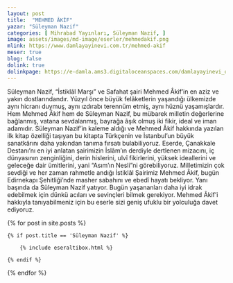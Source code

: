 ```yaml
---
layout: post
title:  "MEHMED ÂKİF"
yazar: "Süleyman Nazif"
categories: [ Mihrabad Yayınları, Süleyman Nazif, ]
image: assets/images/md-image/eserler/mehmedakif.png
mlink: https://www.damlayayinevi.com.tr/mehmed-akif
meser: true
blog: false
dolink: true
dolinkpage: https://e-damla.ams3.digitaloceanspaces.com/damlayayinevi_ornek_sayfalar/9786058301979/index.html
---
```


Süleyman Nazif, “İstiklâl Marşı” ve Safahat şairi Mehmed Âkif’in en aziz ve yakın dostlarındandır. Yüzyıl önce büyük felâketlerin yaşandığı ülkemizde aynı hicranı duymuş,
aynı ızdırabı terennüm etmiş, aynı hüznü yaşamışlardır. Hem Mehmed Âkif hem de
Süleyman Nazif, bu mübarek milletin değerlerine bağlanmış, vatana sevdalanmış, bayrağa
âşık olmuş iki fikir, ideal ve iman adamıdır. Süleyman Nazif’in kaleme aldığı ve Mehmed Âkif hakkında yazılan ilk kitap özelliği taşıyan bu kitapta Türkçenin ve İstanbul’un büyük sanatkârını daha yakından tanıma fırsatı bulabiliyoruz. Eserde, Çanakkale Destanı’nı en iyi anlatan şairimizin İslâm’ın derdiyle dertlenen mizacını, iç dünyasının zenginliğini, derin hislerini, ulvî fikirlerini, yüksek ideallerini ve geleceğe dair ümitlerini, yani “Asım’ın Nesli”ni görebiliyoruz.
Milletimizin çok sevdiği ve her zaman rahmetle andığı İstiklâl Şairimiz Mehmed Âkif, bugün Edirnekapı Şehitliği’nde masher sabahını ve ebedî hayatı bekliyor. Yanı başında da Süleyman Nazif yatıyor. Bugün yaşananları daha iyi idrak edebilmek için dünkü acıları ve sevinçleri bilmek gerekiyor. Mehmed Âkif’i hakkıyla tanıyabilmeniz için bu eserle sizi geniş ufuklu bir yolculuğa davet ediyoruz.

<div class="row">

{% for post in site.posts %}

    {% if post.title == 'Süleyman Nazif' %}

        {% include eseraltibox.html %}

    {% endif %}

{% endfor %}
</div>